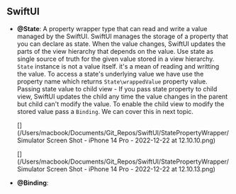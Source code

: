 ## SwiftUI

 - **@State**:
        A property wrapper type that can read and write a value managed by the SwiftUI.
        SwiftUI manages the storage of a property that you can declare as state. When the value changes, SwiftUI updates the parts of the view hierarchy that depends on the value. Use state as single source of truth for the given value stored in a view hierarchy.
        `State` instance is not a value itself. it's a mean of reading and writting the value. To access a state's underlying value we have use the property name which returns ``State\wrappedValue`` property value.
        Passing state value to child view - If you pass state property to child view, SwiftUI updates the child any time the value changes in the parent but child can't modify the value.
        To enable the child view to modify the stored value pass a `Binding`. We can cover this in next topic.
        
    [](/Users/macbook/Documents/Git_Repos/SwiftUI/StatePropertyWrapper/Simulator Screen Shot - iPhone 14 Pro - 2022-12-22 at 12.10.10.png)
    
    [](/Users/macbook/Documents/Git_Repos/SwiftUI/StatePropertyWrapper/Simulator Screen Shot - iPhone 14 Pro - 2022-12-22 at 12.10.13.png)

- **@Binding**:


 

